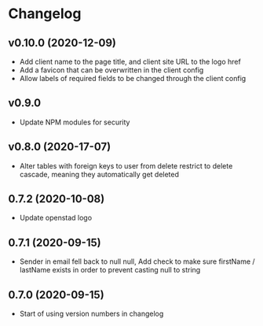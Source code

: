 # Changelog

## v0.10.0 (2020-12-09)
* Add client name to the page title, and client site URL to the logo href
* Add a favicon that can be overwritten in the client config
* Allow labels of required fields to be changed through the client config

## v0.9.0 
* Update NPM modules for security

## v0.8.0 (2020-17-07)

* Alter tables with foreign keys to user from delete restrict to delete cascade, meaning they automatically get deleted

## 0.7.2 (2020-10-08)
* Update openstad logo

## 0.7.1 (2020-09-15)
* Sender in email fell back to null null, Add check to make sure firstName / lastName exists in order to prevent casting null to string

## 0.7.0 (2020-09-15)
* Start of using version numbers in changelog
